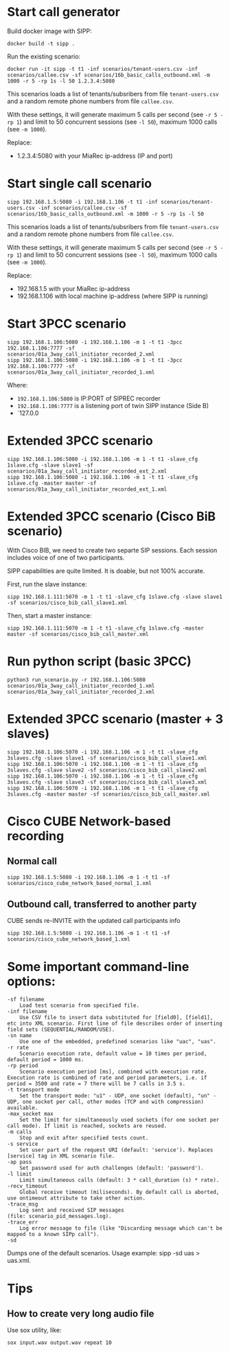 # Start call generator

Build docker image with SIPP:

    docker build -t sipp .

Run the existing scenario:

    docker run -it sipp -t t1 -inf scenarios/tenant-users.csv -inf scenarios/callee.csv -sf scenarios/16b_basic_calls_outbound.xml -m 1000 -r 5 -rp 1s -l 50 1.2.3.4:5080

This scenarios loads a list of tenants/subsribers from file `tenant-users.csv` and a random remote phone numbers from file `callee.csv`.

With these settings, it will generate maximum 5 calls per second (see `-r 5 -rp 1`) and limit to 50 concurrent sessions (see `-l 50`), maximum 1000 calls (see `-m 1000`).

Replace:

   - 1.2.3.4:5080 with your MiaRec ip-address (IP and port)



# Start single call scenario

    sipp 192.168.1.5:5080 -i 192.168.1.106 -t t1 -inf scenarios/tenant-users.csv -inf scenarios/callee.csv -sf scenarios/16b_basic_calls_outbound.xml -m 1000 -r 5 -rp 1s -l 50

This scenarios loads a list of tenants/subsribers from file `tenant-users.csv` and a random remote phone numbers from file `callee.csv`.

With these settings, it will generate maximum 5 calls per second (see `-r 5 -rp 1`) and limit to 50 concurrent sessions (see `-l 50`), maximum 1000 calls (see `-m 1000`).

Replace:

   - 192.168.1.5 with your MiaRec ip-address
   - 192.168.1.106 with local machine ip-address (where SIPP is running)



# Start 3PCC scenario    

    sipp 192.168.1.106:5080 -i 192.168.1.106 -m 1 -t t1 -3pcc 192.168.1.106:7777 -sf scenarios/01a_3way_call_initiator_recorded_2.xml
    sipp 192.168.1.106:5080 -i 192.168.1.106 -m 1 -t t1 -3pcc 192.168.1.106:7777 -sf scenarios/01a_3way_call_initiator_recorded_1.xml
    
Where:

- `192.168.1.106:5080` is IP:PORT of SIPREC recorder
- `192.168.1.106:7777` is a listening port of twin SIPP instance (Side B)
- `127.0.0

# Extended 3PCC scenario

    sipp 192.168.1.106:5080 -i 192.168.1.106 -m 1 -t t1 -slave_cfg 1slave.cfg -slave slave1 -sf scenarios/01a_3way_call_initiator_recorded_ext_2.xml
    sipp 192.168.1.106:5080 -i 192.168.1.106 -m 1 -t t1 -slave_cfg 1slave.cfg -master master -sf scenarios/01a_3way_call_initiator_recorded_ext_1.xml

# Extended 3PCC scenario (Cisco BiB scenario)

With Cisco BIB, we need to create two separte SIP sessions. Each session includes voice of one of two participants.

SIPP capabilities are quite limited. It is doable, but not 100% accurate.

First, run the slave instance:

    sipp 192.168.1.111:5070 -m 1 -t t1 -slave_cfg 1slave.cfg -slave slave1 -sf scenarios/cisco_bib_call_slave1.xml


Then, start a master instance:

    sipp 192.168.1.111:5070 -m 1 -t t1 -slave_cfg 1slave.cfg -master master -sf scenarios/cisco_bib_call_master.xml

    
# Run python script (basic 3PCC)

    python3 run_scenario.py -r 192.168.1.106:5080 scenarios/01a_3way_call_initiator_recorded_1.xml scenarios/01a_3way_call_initiator_recorded_2.xml 

# Extended 3PCC scenario (master + 3 slaves)

    sipp 192.168.1.106:5070 -i 192.168.1.106 -m 1 -t t1 -slave_cfg 3slaves.cfg -slave slave1 -sf scenarios/cisco_bib_call_slave1.xml
    sipp 192.168.1.106:5070 -i 192.168.1.106 -m 1 -t t1 -slave_cfg 3slaves.cfg -slave slave2 -sf scenarios/cisco_bib_call_slave2.xml
    sipp 192.168.1.106:5070 -i 192.168.1.106 -m 1 -t t1 -slave_cfg 3slaves.cfg -slave slave3 -sf scenarios/cisco_bib_call_slave3.xml
    sipp 192.168.1.106:5070 -i 192.168.1.106 -m 1 -t t1 -slave_cfg 3slaves.cfg -master master -sf scenarios/cisco_bib_call_master.xml


# Cisco CUBE Network-based recording

## Normal call

    sipp 192.168.1.5:5080 -i 192.168.1.106 -m 1 -t t1 -sf scenarios/cisco_cube_network_based_normal_1.xml

## Outbound call, transferred to another party

CUBE sends re-INVITE with the updated call participants info

    sipp 192.168.1.5:5080 -i 192.168.1.106 -m 1 -t t1 -sf scenarios/cisco_cube_network_based_1.xml

    
# Some important command-line options:
	-sf filename
		Load test scenario from specified file.
	-inf filename
		Use CSV file to insert data substituted for [field0], [field1], etc into XML scenario. First line of file describes order of inserting field sets (SEQUENTIAL/RANDOM/USE).
	-sn name
		Use one of the embedded, predefined scenarios like "uac", "uas".
	-r rate
		Scenario execution rate, default value = 10 times per period, default period = 1000 ms.
	-rp period
		Scenario execution period [ms], combined with execution rate. Execution rate is combined of rate and period parameters, i.e. if period = 3500 and rate = 7 there will be 7 calls in 3.5 s.
	-t transport mode
		Set the transport mode: "u1" - UDP, one socket (default), "un" - UDP, one socket per call, other modes (TCP and with compression) available.
	-max_socket max
		Set the limit for simultaneously used sockets (for one socket per call mode). If limit is reached, sockets are reused.
	-m calls
		Stop and exit after specified tests count.
	-s service
		Set user part of the request URI (default: 'service'). Replaces [service] tag in XML scenario file.
	-ap pass
		Set password used for auth challenges (default: 'password').
	-l limit
		Limit simultaneous calls (default: 3 * call_duration (s) * rate).
	-recv_timeout
		Global receive timeout (miliseconds). By default call is aborted, use ontimeout attribute to take other action.
	-trace_msg
		Log sent and received SIP messages (file: scenario_pid_messages.log).
	-trace_err
		Log error message to file (like "Discarding message which can't be mapped to a known SIPp call").
	-sd
Dumps one of the default scenarios. Usage example: sipp -sd uas > uas.xml.   


# Tips

## How to create very long audio file

Use sox utility, like:

    sox input.wav output.wav repeat 10



